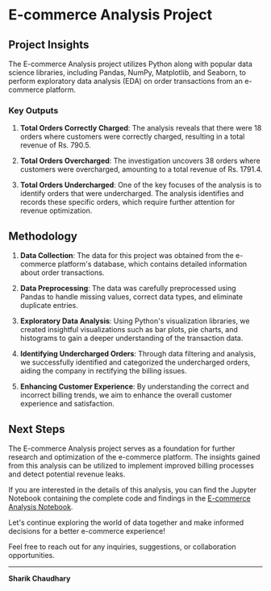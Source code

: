 # E-commerce Analysis Project

## Project Insights

The E-commerce Analysis project utilizes Python along with popular data science libraries, including Pandas, NumPy, Matplotlib, and Seaborn, to perform exploratory data analysis (EDA) on order transactions from an e-commerce platform.

### Key Outputs

1. **Total Orders Correctly Charged**: The analysis reveals that there were 18 orders where customers were correctly charged, resulting in a total revenue of Rs. 790.5.

2. **Total Orders Overcharged**: The investigation uncovers 38 orders where customers were overcharged, amounting to a total revenue of Rs. 1791.4.

3. **Total Orders Undercharged**: One of the key focuses of the analysis is to identify orders that were undercharged. The analysis identifies and records these specific orders, which require further attention for revenue optimization.

## Methodology

1. **Data Collection**: The data for this project was obtained from the e-commerce platform's database, which contains detailed information about order transactions.

2. **Data Preprocessing**: The data was carefully preprocessed using Pandas to handle missing values, correct data types, and eliminate duplicate entries.

3. **Exploratory Data Analysis**: Using Python's visualization libraries, we created insightful visualizations such as bar plots, pie charts, and histograms to gain a deeper understanding of the transaction data.

4. **Identifying Undercharged Orders**: Through data filtering and analysis, we successfully identified and categorized the undercharged orders, aiding the company in rectifying the billing issues.

5. **Enhancing Customer Experience**: By understanding the correct and incorrect billing trends, we aim to enhance the overall customer experience and satisfaction.

## Next Steps

The E-commerce Analysis project serves as a foundation for further research and optimization of the e-commerce platform. The insights gained from this analysis can be utilized to implement improved billing processes and detect potential revenue leaks.

If you are interested in the details of this analysis, you can find the Jupyter Notebook containing the complete code and findings in the [E-commerce Analysis Notebook](./notebooks/e-commerce-analysis.ipynb).

Let's continue exploring the world of data together and make informed decisions for a better e-commerce experience!

Feel free to reach out for any inquiries, suggestions, or collaboration opportunities.

---
**Sharik Chaudhary**
